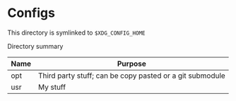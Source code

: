 # Configs

This directory is symlinked to `$XDG_CONFIG_HOME`

Directory summary

| Name | Purpose |
|------|---------|
| opt  | Third party stuff; can be copy pasted or a git submodule |
| usr  | My stuff |
